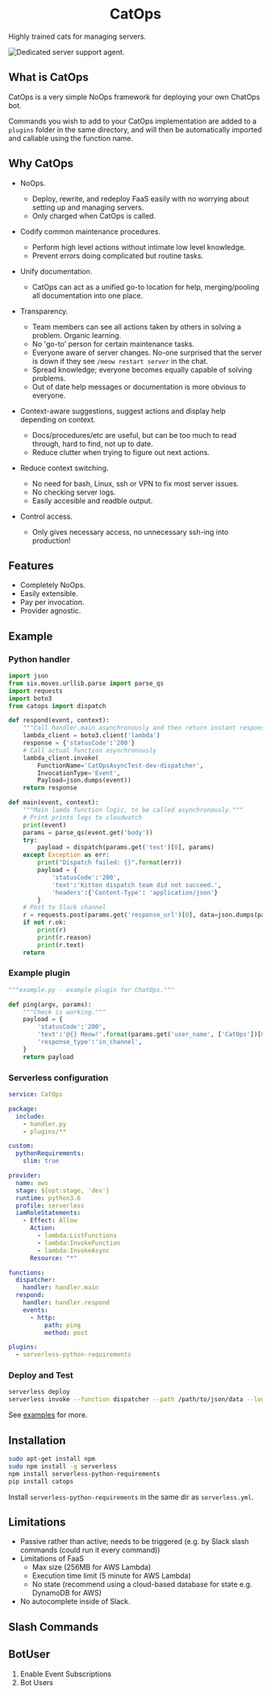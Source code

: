 <h1 align="center" >CatOps</h1>

Highly trained cats for managing servers.

![Dedicated server support agent.](https://github.com/BBOXX/CatOps/blob/master/docs/catops.jpg)

## What is CatOps

CatOps is a very simple NoOps framework for deploying your own ChatOps bot.

Commands you wish to add to your CatOps implementation are added to a `plugins`
folder in the same directory, and will then be automatically imported and callable
using the function name.

## Why CatOps

- NoOps.
  - Deploy, rewrite, and redeploy FaaS easily with no worrying about setting up and managing servers.
  - Only charged when CatOps is called.

- Codify common maintenance procedures.
  - Perform high level actions without intimate low level knowledge.
  - Prevent errors doing complicated but routine tasks. 

- Unify documentation.
  - CatOps can act as a unified go-to location for help, merging/pooling all documentation into one place.

- Transparency.
  - Team members can see all actions taken by others in solving a problem. Organic learning.
  - No 'go-to' person for certain maintenance tasks.
  - Everyone aware of server changes. No-one surprised that the server is down if they see `/meow restart server` in the chat.
  - Spread knowledge; everyone becomes equally capable of solving problems.
  - Out of date help messages or documentation is more obvious to everyone.

- Context-aware suggestions, suggest actions and display help depending on context.
  - Docs/procedures/etc are useful, but can be too much to read through, hard to find, not up to date. 
  - Reduce clutter when trying to figure out next actions. 

- Reduce context switching.
  - No need for bash, Linux, ssh or VPN to fix most server issues.
  - No checking server logs.
  - Easily accesible and readble output.

- Control access.
  - Only gives necessary access, no unnecessary ssh-ing into production!

## Features

- Completely NoOps. 
- Easily extensible.
- Pay per invocation.
- Provider agnostic.

## Example

### Python handler

```python handler.py
import json
from six.moves.urllib.parse import parse_qs
import requests
import boto3
from catops import dispatch

def respond(event, context):
    """Call handler.main asynchronously and then return instant response."""
    lambda_client = boto3.client('lambda')
    response = {'statusCode':'200'}
    # Call actual function asynchronously
    lambda_client.invoke(
        FunctionName='CatOpsAsyncTest-dev-dispatcher',
        InvocationType='Event',
        Payload=json.dumps(event))
    return response

def main(event, context):
    """Main lamda function logic, to be called asynchronously."""
    # Print prints logs to cloudwatch
    print(event)
    params = parse_qs(event.get('body'))
    try:
        payload = dispatch(params.get('text')[0], params)
    except Exception as err:
        print("Dispatch failed: {}".format(err))
        payload = {
            'statusCode':'200',
            'text':'Kitten dispatch team did not succeed.',
            'headers':{'Content-Type': 'application/json'}
        }
    # Post to Slack channel
    r = requests.post(params.get('response_url')[0], data=json.dumps(payload))
    if not r.ok:
        print(r)
        print(r.reason)
        print(r.text)
    return
```

### Example plugin

```python plugins/example.py
"""example.py - example plugin for ChatOps."""

def ping(argv, params):
    """Check is working."""
    payload = {
        'statusCode':'200',
        'text':'@{} Meow!'.format(params.get('user_name', ['CatOps'])[0]),
        'response_type':'in_channel',
    }
    return payload
```

### Serverless configuration

```yaml serverless.yml
service: CatOps

package:
  include:
    - handler.py
    - plugins/**

custom:
  pythonRequirements:
    slim: true

provider:
  name: aws
  stage: ${opt:stage, 'dev'}
  runtime: python3.6
  profile: serverless
  iamRoleStatements:
    - Effect: Allow
      Action:
        - lambda:ListFunctions
        - lambda:InvokeFunction
        - lambda:InvokeAsync
      Resource: "*"

functions:
  dispatcher:
    handler: handler.main
  respond:
    handler: handler.respond
    events:
      - http:
          path: ping
          method: post

plugins:
  - serverless-python-requirements
```

### Deploy and Test

```bash
serverless deploy
serverless invoke --function dispatcher --path /path/to/json/data --log
```

See [examples](https://github.com/BBOXX/CatOps/tree/master/example) for more.

## Installation

```bash
sudo apt-get install npm
sudo npm install -g serverless
npm install serverless-python-requirements
pip install catops
```

Install `serverless-python-requirements` in the same dir as `serverless.yml`.

## Limitations

- Passive rather than active; needs to be triggered (e.g. by Slack slash commands (could run it every command))
- Limitations of FaaS
  - Max size (256MB for AWS Lambda)
  - Execution time limit (5 minute for AWS Lambda)
  - No state (recommend using a cloud-based database for state e.g. DynamoDB for AWS)
- No autocomplete inside of Slack.

## Slash Commands

## BotUser

1. Enable Event Subscriptions
2. Bot Users 

